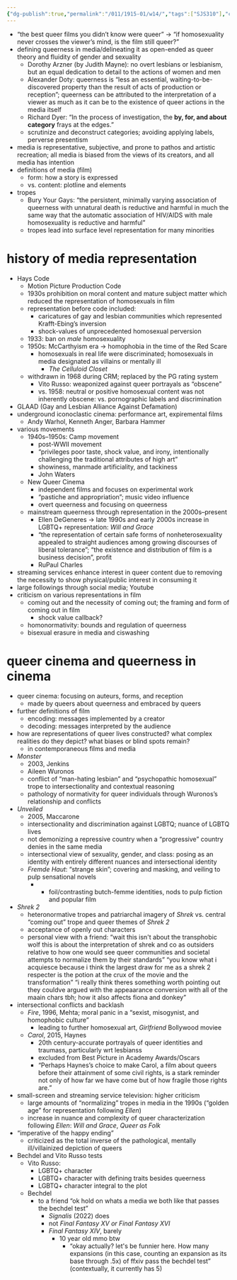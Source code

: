 ```yaml
---
{"dg-publish":true,"permalink":"/011/1915-01/w14/","tags":["SJS310"],"created":"2024-09-26T15:32:34.000-07:00","updated":"2025-01-22T01:11:53.071-08:00"}
---
```


- “the best queer films you didn’t know were queer” → “if homosexuality never crosses the viewer’s mind, is the film still queer?”
- defining queerness in media/delineating it as open-ended as queer theory and fluidity of gender and sexuality
	- Dorothy Arzner (by Judith Mayne): no overt lesbians or lesbianism, but an equal dedication to detail to the actions of women and men
	- Alexander Doty: queerness is “less an essential, waiting-to-be-discovered property than the result of acts of production or reception”; queerness can be attributed to the interpretation of a viewer as much as it can be to the existence of queer actions in the media itself
	- Richard Dyer: “In the process of investigation, the **by, for, and about category** frays at the edges.”
	- scrutinize and deconstruct categories; avoiding applying labels, perverse presentism
- media is representative, subjective, and prone to pathos and artistic recreation; all media is biased from the views of its creators, and all media has intention
- definitions of media (film)
	- form: how a story is expressed
	- vs. content: plotline and elements
- tropes
	- Bury Your Gays: “the persistent, minimally varying association of queerness with unnatural death is reductive and harmful in much the same way that the automatic association of HIV/AIDS with male homosexuality is reductive and harmful”
	- tropes lead into surface level representation for many minorities
# history of media representation
- Hays Code
	- Motion Picture Production Code
	- 1930s prohibition on moral content and mature subject matter which reduced the representation of homosexuals in film
	- representation before code included:
		- caricatures of gay and lesbian communities which represented Krafft-Ebing’s inversion
		- shock-values of unprecedented homosexual perversion
	- 1933: ban on *male* homosexuality
	- 1950s: McCarthyism era → homophobia in the time of the Red Scare
		- homosexuals in real life were discriminated; homosexuals in media designated as villains or mentally ill
			- *The Celluloid Closet*
	- withdrawn in 1968 during CRM; replaced by the PG rating system
		- Vito Russo: weaponized against queer portrayals as “obscene”
		- vs. 1958: neutral or positive homosexual content was not inherently obscene: vs. pornographic labels and discrimination
- GLAAD (Gay and Lesbian Alliance Against Defamation)
- underground iconoclastic cinema: performance art, expiremental films
	- Andy Warhol, Kenneth Anger, Barbara Hammer
- various movements
	- 1940s–1950s: Camp movement
		- post-WWII movement
		- “privileges poor taste, shock value, and irony, intentionally challenging the traditional attributes of high art”
		- showiness, manmade artificiality, and tackiness
		- John Waters
	- New Queer Cinema
		- independent films and focuses on experimental work
		- “pastiche and appropriation”; music video influence
		- overt queerness and focusing on queerness
	- mainstream queerness through representation in the 2000s–present
		- Ellen DeGeneres → late 1990s and early 2000s increase in LGBTQ+ representation: *Will and Grace*
		- “the representation of certain safe forms of nonheterosexuality appealed to straight audiences among growing discourses of liberal tolerance”; “the existence and distribution of film is a business decision”, profit
		- RuPaul Charles
- streaming services enhance interest in queer content due to removing the necessity to show physical/public interest in consuming it
- large followings through social media; Youtube
- criticism on various representations in film
	- coming out and the necessity of coming out; the framing and form of coming out in film
		- shock value callback?
	- homonormativity: bounds and regulation of queerness
	- bisexual erasure in media and ciswashing
# queer cinema and queerness in cinema
- queer cinema: focusing on auteurs, forms, and reception
	- made by queers about queerness and embraced by queers
- further definitions of film
	- encoding: messages implemented by a creator
	- decoding: messages interpreted by the audience
- how are representations of queer lives constructed? what complex realities do they depict? what biases or blind spots remain?
	- in contemporaneous films and media
- *Monster*
	- 2003, Jenkins
	- Aileen Wuronos
	- conflict of “man-hating lesbian” and “psychopathic homosexual” trope to intersectionality and contextual reasoning
	- pathology of normativity for queer individuals through Wuronos’s relationship and conflicts
- *Unveiled*
	- 2005, Maccarone
	- intersectionality and discrimination against LGBTQ; nuance of LGBTQ lives
	- not demonizing a repressive country when a “progressive” country denies in the same media
	- intersectional view of sexuality, gender, and class: posing as an identity with entirely different nuances and intersectional identity
	- *Fremde Haut*: “strange skin”; covering and masking, and veiling to pulp sensational novels
		- + foil/contrasting butch-femme identities, nods to pulp fiction and popular film
- *Shrek 2*
	- heteronormative tropes and patriarchal imagery of *Shrek* vs. central “coming out” trope and queer themes of *Shrek 2*
	- acceptance of openly out characters
	- personal view with a friend: “wait this isn't about the transphobic wolf this is about the interpretation of shrek and co as outsiders relative to how one would see queer communities and societal attempts to normalize them by their standards” “you know what i acquiesce because i think the largest draw for me as a shrek 2 respecter is the potion at the crux of the movie and the transformation” “i really think theres something worth pointing out they couldve argued with the appeaarance conversion with all of the maain chars tbh; how it also affects fiona and donkey”
- intersectional conflicts and backlash
	- *Fire*, 1996, Mehta; moral panic in a “sexist, misogynist, and homophobic culture”
		- leading to further homosexual art, *Girlfriend* Bollywood moviee
	- *Carol*, 2015, Haynes
		- 20th century-accurate portrayals of queer identities and traumass, particularly wrt lesbianss
		- excluded from Best Picture in Academy Awards/Oscars
		- “Perhaps Haynes’s choice to make Carol, a film about queers before their attainment of some civil rights, is a stark reminder not only of how far we have come but of how fragile those rights are.”
- small-screen and streaming service television: higher criticism
	- large amounts of “normalizing” tropes in media in the 1990s (“golden age” for representation following *Ellen*)
	- increase in nuance and complexity of queer characterization following *Ellen*: *Will and Grace*, *Queer as Folk*
- “imperative of the happy ending”
	- criticized as the total inverse of the pathological, mentally ill/villainized depiction of queers
- Bechdel and Vito Russo tests
	- Vito Russo:
		- LGBTQ+ character
		- LGBTQ+ character with defining traits besides queerness
		- LGBTQ+ character integral to the plot
	- Bechdel
		- to a friend “ok hold on whats a media we both like that passes the bechdel test”
			- *Signalis* (2022) does
			- not *Final Fantasy XV or Final Fantasy XVI*
			- *Final Fantasy XIV*, barely
				- 10 year old mmo btw
					- “okay actually? let's be funnier here. How many expansions (in this case, counting an expansion as its base through .5x) of ffxiv pass the bechdel test” (contextually, it currently has 5)